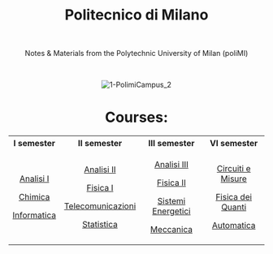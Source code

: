 <div align="center">

# Politecnico di Milano

<br>

Notes & Materials from the Polytechnic University of Milan (poliMI)

<br>

![1-PolimiCampus_2](https://user-images.githubusercontent.com/55017307/133038122-8bc71289-37e6-4f2e-a789-229365f5e4cf.jpg)

# Courses:

</div>

<table>
<tr>
<th> I semester </th>
<th> II semester </th>
<th> III semester </th>
<th> VI semester </th>
</tr>
  
<tr>
<td style="text-align:center">
  
[Analisi I](https://github.com/Fylls/polimi-analisi)

[Chimica](https://github.com/Fylls/polimi-chimica)

[Informatica](https://github.com/Fylls/polimi-informatica)
  
</td>
<td style="text-align:center">
  
[Analisi II](https://github.com/Fylls/polimi-analisi)

[Fisica I](https://github.com/Fylls/polimi-fisica)

[Telecomunicazioni](https://github.com/Fylls/polimi-telecomunicazioni)

[Statistica](https://github.com/Fylls/polimi-statistica)

</td>
<td style="text-align:center">
  
[Analisi III](https://github.com/Fylls/polimi-analisi)

[Fisica II](https://github.com/Fylls/polimi-fisica)

[Sistemi Energetici](https://github.com/Fylls/polimi-sistemi-energetici)

[Meccanica](https://github.com/Fylls/polimi-meccanica)

</td>
<td style="text-align:center">
  
[Circuiti e Misure](https://github.com/Fylls/misure)

[Fisica dei Quanti](https://github.com/Fylls/quanti)

[Automatica](https://github.com/Fylls/automatica)

</td>
  
</tr>
</table>

